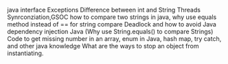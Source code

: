 java interface
Exceptions
Difference between int and String
Threads
Synrconziation,GSOC
how to compare two strings in java,
why use equals method instead of == for string compare
Deadlock and how to avoid
Java dependency injection
Java (Why use String.equals() to compare Strings)
Code to get missing number in an array, enum in Java, hash map, try catch, and other java knowledge
What are the ways to stop an object from instantiating.
